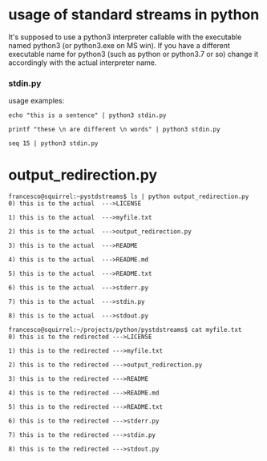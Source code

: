 # usage of standard streams in python
It's supposed to use a python3 interpreter
callable with the executable named python3 (or python3.exe on MS win).
If you have a different executable name
for python3 (such as python or python3.7 or so)
change it accordingly with the actual interpreter name.

### stdin.py
usage examples:

	echo "this is a sentence" | python3 stdin.py

	printf "these \n are different \n words" | python3 stdin.py

	seq 15 | python3 stdin.py
#
# output_redirection.py
	francesco@squirrel:~pystdstreams$ ls | python output_redirection.py 
	0) this is to the actual  --->LICENSE                                                                             
                                                                                                                  
	1) this is to the actual  --->myfile.txt                                                                          
                                                                                                                  
	2) this is to the actual  --->output_redirection.py

	3) this is to the actual  --->README

	4) this is to the actual  --->README.md

	5) this is to the actual  --->README.txt

	6) this is to the actual  --->stderr.py

	7) this is to the actual  --->stdin.py

	8) this is to the actual  --->stdout.py

	francesco@squirrel:~/projects/python/pystdstreams$ cat myfile.txt 
	0) this is to the redirected --->LICENSE

	1) this is to the redirected --->myfile.txt

	2) this is to the redirected --->output_redirection.py

	3) this is to the redirected --->README

	4) this is to the redirected --->README.md

	5) this is to the redirected --->README.txt

	6) this is to the redirected --->stderr.py

	7) this is to the redirected --->stdin.py

	8) this is to the redirected --->stdout.py

